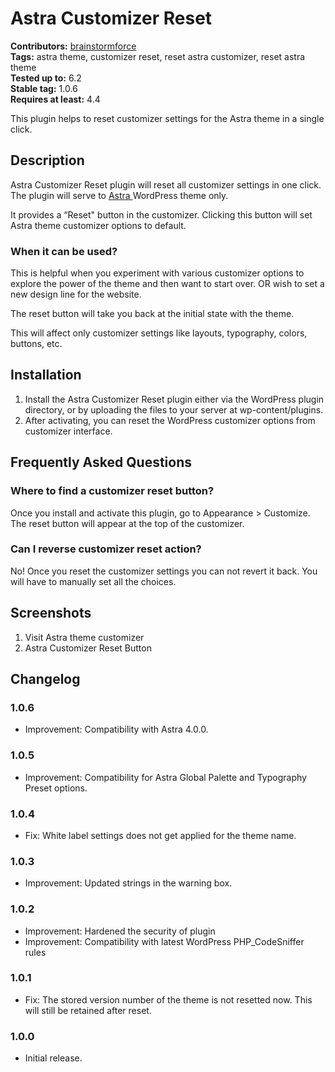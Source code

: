 # Astra Customizer Reset #
**Contributors:** [brainstormforce](https://profiles.wordpress.org/brainstormforce)  
**Tags:** astra theme, customizer reset, reset astra customizer, reset astra theme  
**Tested up to:** 6.2  
**Stable tag:** 1.0.6  
**Requires at least:** 4.4  

This plugin helps to reset customizer settings for the Astra theme in a single click.

## Description ##

Astra Customizer Reset plugin will reset all customizer settings in one click. The plugin will serve to <a href="https://wordpress.org/themes/astra/" target="_blank"> Astra </a>WordPress theme only.

It provides a “Reset" button in the customizer. Clicking this button will set Astra theme customizer options to default.

### When it can be used? ###

This is helpful when you experiment with various customizer options to explore the power of the theme and then want to start over. OR wish to set a new design line for the website.

The reset button will take you back at the initial state with the theme.

This will affect only customizer settings like layouts, typography, colors, buttons, etc.

## Installation ##

1. Install the Astra Customizer Reset plugin either via the WordPress plugin directory, or by uploading the files to your server at wp-content/plugins.
2. After activating, you can reset the WordPress customizer options from customizer interface.

## Frequently Asked Questions ##

### Where to find a customizer reset button? ###

Once you install and activate this plugin, go to Appearance > Customize. The reset button will appear at the top of the customizer.

### Can I reverse customizer reset action? ###

No! Once you reset the customizer settings you can not revert it back. You will have to manually set all the choices.

## Screenshots ##

1. Visit Astra theme customizer
2. Astra Customizer Reset Button

## Changelog ##

### 1.0.6 ###
- Improvement: Compatibility with Astra 4.0.0.

### 1.0.5 ###
- Improvement: Compatibility for Astra Global Palette and Typography Preset options.

### 1.0.4 ###
- Fix: White label settings does not get applied for the theme name.

### 1.0.3 ###
- Improvement: Updated strings in the warning box.

### 1.0.2 ###
- Improvement: Hardened the security of plugin
- Improvement: Compatibility with latest WordPress PHP_CodeSniffer rules

### 1.0.1 ###
* Fix: The stored version number of the theme is not resetted now. This will still be retained after reset.

### 1.0.0 ###
* Initial release.
